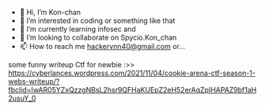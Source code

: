 - 👋 Hi, I’m Kon-chan
- 👀 I’m interested in coding or something like that
- 🌱 I’m currently learning infosec and
- 💞️ I’m looking to collaborate on Spycio.Kon_chan
- 📫 How to reach me hackervnn40@gmail.com or...

<!---
tiyeume25112004/tiyeume25112004 is a ✨ special ✨ repository because its `README.md` (this file) appears on your GitHub profile.
You can click the Preview link to take a look at your changes.
--->
some funny writeup Ctf for newbie :>>
https://cyberlances.wordpress.com/2021/11/04/cookie-arena-ctf-season-1-webs-writeup/?fbclid=IwAR05YZxQzzgNBsL2hsr9QFHaKUEpZ2eH52erAqZpIHAPAZ9bf1aH2usuY_0
